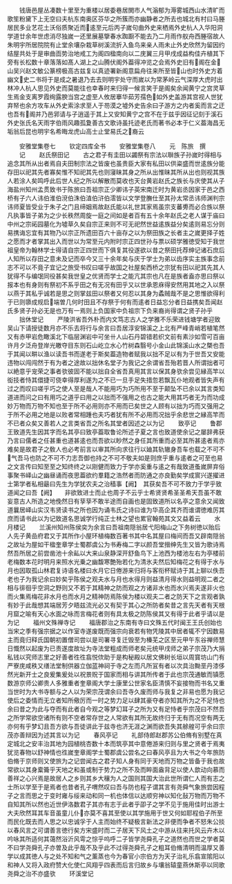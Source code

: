 <!-- { "loadSidebar": true } -->
　　钱唐邑屋丛凑数十里至为重楼以居委巷居閧市人气滃郁为溽雾城西山水清旷而歌笙粉黛下上无空曰夫杭东南奥区芬华之所簇而亦幽静者之所去也城北有村曰马塍居民多业艺花土沃俗质聚近而逺至元后丙子嵗句曲外史来栖焉外史杭人入华阳洞学道廿余年世虑消尽独嵗一还里展墓擥春水踟蹰不能去乃二月雨作舣舟西塍宿故人朱明宇所居院院有止堂余壤杂栽草树溪流折入鱼鸟来亲人雨未止外史欣然为留因约结屋共处于是审曲靣势治地戒工为阁四楹南向以二庑翼三月甲戌成益构佳卉植其下旁有长松数十章落落如髙人湖上之山腾伏阁外葢得冲览之会焉外史旧有阁在金山吴兴赵文敏公篆榜极高古兹复以真迹署新阁意扁舟往来所至皆山也时外史方着幽文史二书将于是成之暑退乃去去则明宇处守而嵗以为常茅岭云气深厚大虎时出林冲人杭人思见外史而莫能往也幸春时来归得一候言笑于是阁矣余闻黄宁之宫灵草生焉金支离罗霞绚露腴当宫之虚至人攸居搴华茹芳孺色如外史盖游其宫视人世犹弃帑也余方攻车从外史索涂求至人于芴漠之墟外史告余曰子游方之内者奚而言之迂也吾有阁并乃邑郛请与子逍遥于其上又安知黄宁之宫不在于兹乎因征记刻于溪石外史张氏名天雨字伯雨风趣孤夐善古文歌诗虽托迹老氏而著书必本于仁义葢海昌无垢翁后昆也明宇名希晦龙虎山高士止堂易氏之裔云








　　安雅堂集卷七
　　钦定四库全书
　　安雅堂集卷八
　　元　陈旅　撰
　　记
　　赵氏祭田记
　　古之君子有圭田以蠲祭有宗法以聨族子孙嵗时得相与追念其所从出者焉自夫田制宗法之皆废也虽贵臣大家有私田以供粢盛而世逺族分能存田以祀其先者寡矣惟不知祀其先也则寖昧其身之所从出惟昧其所从出也则视其族人若涂人矣鸣呼此后世人纪之所以解散而莫收也天台黄岩赵氏之族长与庆使其从子海盐州知州孟贯致书于陈旅曰吾祖宗正少卿讳子英宋南迁时为黄岩丞因家于邑之西桥有子六人讳伯淮伯渷伯洙伯淔伯浒伯澐皆以文学登膴仕至其孙太常丞讳师渊判宗讳师夏皆受业于朱子之门且缔姻焉故赵氏能以礼世其家焉虽宗支蕃旉而必合族以祭凡执事皆子弟为之少长秩然周旋一庭之间如是者百有五十余年赵氏之老人谋于庙曰中州之宗祏园墓化为墟草久矣自宗正来则不可无祀然世益逺族益分矣逺则易忘分则易携诲忘宜有其物乃以宗正所遗田百六十亩存之以为祭田族之长者主之嵗更择子姓之愿而才者掌其出入而世以为常至元内附时宗正四世孙与票以硕学雅徳受知于我世祖皇帝为翰林学士得请自宗正四世而下俱复其役遂欲以昔之祭田托荐绅记诸石庶后人知所以存田之意未及记而卒今又三十余年矣与庆于学士为弟以齿序实主族事念前志不可以不竟子宜记之旅受书叹曰嗟乎故国之社屋矣西桥之宗犹有田以祀其先其人犹得不与编氓同役甚矣我世皇之优贤而学士之能亢其宗也凡在是族者盍亦思曰祭以报本也有身则有祭初不系乎田之有无况有田乎又以世承恩庥得安然用其地之入以祭以燕于其私乎诚若是思之则掌兹田以祭者又何忍以其身为蟊贼哉不是之思惟欲得利于已则隳成规启端曽几何时田且不存祭于何有而逺者日益忘分者日益携矣吾闻赵氏多贤子孙必无是也万有一焉则上负国家中负祖宗下负来裔尚得谓之贤子孙乎
　　拙休堂记
　　严陵洪省吾外朴而内文笃志古人之学雅不乐荣进钱塘学者迎致吴山下请授徒数月亦不乐去将行与余言曰吾居淳安锦溪之上北有严峰青峭若植笔然又有赤甲岩危瞰溪北下临层渊岩中可坐卄人山石丹碧错若织文前有素沙如雪可百亩许月夕泛舟登岸光皦夺目东则石山屹立水心竹树森翳号小金山此锦溪山水之槩也吾于其闻以畊以渔以读吾书而遂老于斯矣葢造物者赋我以拙不足以有为于世吾又安能违物以闯闯然于有为者之途故以拙休名堂子为我记之余谓省吾殆若晋人所谓拙者可以絶意乎宠荣之事者欤彼固不能以拙自全省吾真用其言以保其身欤余尝见縁高竿以衒技者恃其儇捷可侥幸得厚利遂为之不已一旦手足失措忽若飘瓦仆地观者皆失声有过之而叹曰嗟乎巧之使人至是哉人不能用巧为巧所用不至于颠坠不已余以其言类知道进而问之曰有用巧之道乎曰用之以拙而不强用之也古之能大用其巧者无为而功成妙万物而万物不知也至于所不必用则亦不用而已矣世之人顾有以拙为巧而又强用之于所不必用之地是以败者常相踵也夫巧者犹有所不必用而况拙乎余悲世之縁高竿而不已者众矣又善若人之言类省吾之所名其堂者因述之以为记
　　致亭记
　　鲁郡王致道先生因其字而名其亭曰致亭葢取鲁论所述子夏之言也致道使余记之屡辞弗获乃言曰儒者之任甚重也道甚逺也而吾欲以眇然之身任其所重而必至其所甚逺者焉亦难矣是故君子之敎人也必考前言以审其所向求往行以廸其轨辙身吾车也载之不可不气吾马也防之不可不力志吾御也持之不可不敬夫如是则庶乎重与逺者之可至也易之文言传曰知至至之知终终之以刚健而致力于学亦奚重与逺之有哉致道蚤嵗屏弃俗事聚书峄山之幽昼诵而夜思葢欲约羣籍之浩然者而防通之亦良勤矣学成賔兴遂擢进士第学者私相朂曰先生为学犹农夫之治穑事【阙】　其获矣吾不可不致力于学乎致道闻之曰吾【阙】　　非欲致进士而止也周子不云乎士希贤贤希圣圣希天吾虽不敢妄意古人所造之地俛然日有孶孶不敢半途而自画也是固致道所以名亭之意余又闻致道曩居峄山实汉韦贤读书之所也因为诵韦氏之诗曰谁为华高企其齐而谁谓徳难厉其庶而请书此以为记致道名思诚学行纯正士林之望也累官翰苑其文又益着云
　　水月楼记
　　兰溪州知州陈侯奕为余言曰吾祖南隠翁居弋阳梅山之下务树徳以贻后人先子黄嵒府君又于其所作小屋环植梅数百著书其中名其屋曰梅间而吾又辟南隠翁之故址为屋如干楹奎章学士蜀郡虞公为书寿梅二字以颜吾堂搢绅先生又皆为歌诗焉然吾所居之前尝凿池十余畆以大来山泉静深开舒鱼鸟下上池西为楼池左右为亭楼前老梅数本花时明月来照水光乗之幽馥寒艶殆若化为清氷夫然后知梅花之有得于水与月也因取孤山林君复诗语名楼曰水月它日倦游来归将与客衔杯赋诗于其上聊以佚吾老也子为我记余曰妙矣乎陈侯之观夫水与月也水得月则益清月得水则益明观二者之相与徘徊乎空洞之野则又不若于其精神之防而观之方诸非水也而水兴焉夫遂非火也而火集焉梅花非水月也而水月之精神防焉陈侯为楼以观夫二者之防天下之言观者孰有妙于此哉想其端居芳夕晤兹流光必又有契于其心之所防者矣昔之言先天者有天根月窟之喻有天心水面之咏而言梅花者则有具太极之防陈侯其又有得于此者乎请以是为记
　　福州文殊禅寺记
　　福唐郡治之东南有寺曰文殊五代时闽王王氏创始也当宋之季有强宗据之以作室寺遂废既而强宗向衰若有物凭陵其中居者辄不宁因数易主而竟归释氏国朝初置僧司尝以是司署寻复迁毁至为榛芜之区至元甲午东谷禅师慧日慨然以起废为已责遂度故址为寺法堂粗成而师老矣元统甲戌师之弟子宗茂乃大捐私钱以究师志里之好善者徃徃翕悦佽助于是构秘殿以居文佛树长垣以周寳坊山门有严寮庑咸秩又缮法堂制供器立伽蓝神祠于寺之左而凡所冝有者以次具治黝垩丹漆侈然光新开士之良爰集爰处以祝景贶于国家而相与讲其所传者于此也宗茂通敏而镇愿数游京师公卿贵人多雅重者奎章阁大学士康里公世家名臣清慎不妄接物而书名又重当世时为大书寺额与之人以为荣宗茂谓余曰吾寺久废而师与我复之非易也愿为我记使后之委情而无立者知所儆厉而一时之势力足以肆其豪夺者亦知其所为之不足恃也余曰昔之为此与夺而有此者自今观之等梦幻耳子之所为又有足恃者乎宗茂曰不然吾之所学常欲空诸所有则不空者常存世之人常欲有其所无故终归于无有而况空有两无亦何有乎梦幻且吾方欲与吾徒讲此于兹寺也济无涯之渊而欲吾失其艅艎可乎余曰宗茂亦善辩因为述其言以为记
　　春风亭记
　　礼部侍郎赵郡苏公伯脩有别墅在真定城北之安丰治其地为园植桃杏数十本而筑亭其中意倦游来归则与里之贤者于焉夷犹览春物以舒神情也徃嵗奎章阁学士蜀郡虞公尝名之曰春风亭且为大书之今年旅防伯脩于京师则又使旅为之记尝闻古之君子知人身有同于天地而万物之皆备于我也故常欲以其身槖籥乎天地之和虽或制于势力之所不及而睟面盎背足以使人歆动向慕而善祥之心兴焉是故居人之乡则其乡大穰为人之国则其国大治此世所谓仁人而有志之士所以学至于是焉者也昔者孔子喟然叹曰吾与防也程子谓其言有尧舜气象旅尝因程子之言而思之于变时雍与绥来动和同一机也体信以达顺穷神以知化鼔万物而万物不自知其所以然也近世伊洛数君子其亦有志于此者乎卲子之学不见于施用佳时出游士大夫欣然耳其车音虽童儿仆亦莫不喜其至使以其学施用于世又何如耶程伯子所至而民化既去而人思之以忠诚孚于人主而始终不疑极言新法之非便而争者不怒朱公掞以春风言之可谓善言徳行矣方宋盛时而二子居天下风土之中游从往来托风云卉木以吟咏其所适何其蔼然浴沂风雩之悰乎呜呼二子皆学尧舜孔子之道然也而世之学者莫不曰学尧舜孔子亦曽及此乎哉不及乎此不过得尧舜孔子之粗耳伯脩清明而温厚又善学以成其徳人与之处不知和气之薰蒸也今为春官小宗伯方为天子治礼乐翕宣隂阳以和神人又将入政府赞大化使仁风翔乎四表而后言归故乡与壤翁辕童燕休斯亭以同歌尧舜之治不亦盛欤
　　环溪堂记
